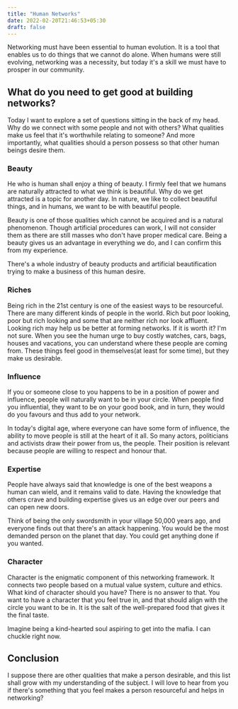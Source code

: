 ```yaml
---
title: "Human Networks"
date: 2022-02-20T21:46:53+05:30
draft: false
--- 
```


Networking must have been essential to human evolution. It is a tool that enables us to do things that we cannot do alone. When humans were still evolving, networking was a necessity, but today it's a skill we must have to prosper in our community.

## What do you need to get good at building networks?

Today I want to explore a set of questions sitting in the back of my head. Why do we connect with some people and not with others? What qualities make us feel that it's worthwhile relating to someone? And more importantly, what qualities should a person possess so that other human beings desire them.

### Beauty
He who is human shall enjoy a thing of beauty. I firmly feel that we humans are naturally attracted to what we think is beautiful. Why do we get attracted is a topic for another day. In nature, we like to collect beautiful things, and in humans, we want to be with beautiful people. 

Beauty is one of those qualities which cannot be acquired and is a natural phenomenon. Though artificial procedures can work, I will not consider them as there are still masses who don't have proper medical care. Being a beauty gives us an advantage in everything we do, and I can confirm this from my experience. 

There's a whole industry of beauty products and artificial beautification trying to make a business of this human desire.

### Riches
Being rich in the 21st century is one of the easiest ways to be resourceful. There are many different kinds of people in the world. Rich but poor looking, poor but rich looking and some that are neither rich nor look affluent. Looking rich may help us be better at forming networks. If it is worth it? I'm not sure. When you see the human urge to buy costly watches, cars, bags, houses and vacations, you can understand where these people are coming from. These things feel good in themselves(at least for some time), but they make us desirable.

### Influence
If you or someone close to you happens to be in a position of power and influence, people will naturally want to be in your circle. When people find you influential, they want to be on your good book, and in turn, they would do you favours and thus add to your network. 

In today's digital age, where everyone can have some form of influence, the ability to move people is still at the heart of it all. So many actors, politicians and activists draw their power from us, the people. Their position is relevant because people are willing to respect and honour that.


### Expertise
People have always said that knowledge is one of the best weapons a human can wield, and it remains valid to date. Having the knowledge that others crave and building expertise gives us an edge over our peers and can open new doors.

Think of being the only swordsmith in your village 50,000 years ago, and everyone finds out that there's an attack happening. You would be the most demanded person on the planet that day. You could get anything done if you wanted.

### Character
Character is the enigmatic component of this networking framework. It connects two people based on a mutual value system, culture and ethics. What kind of character should you have? There is no answer to that. You want to have a character that you feel true in, and that should align with the circle you want to be in. It is the salt of the well-prepared food that gives it the final taste.

Imagine being a kind-hearted soul aspiring to get into the mafia. I can chuckle right now.

## Conclusion

I suppose there are other qualities that make a person desirable, and this list shall grow with my understanding of the subject. I will love to hear from you if there's something that you feel makes a person resourceful and helps in networking?

